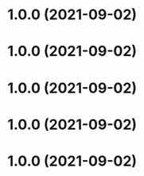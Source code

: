 # 1.0.0 (2021-09-02)



# 1.0.0 (2021-09-02)



# 1.0.0 (2021-09-02)



# 1.0.0 (2021-09-02)



# 1.0.0 (2021-09-02)



